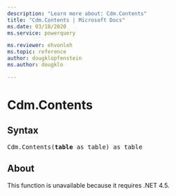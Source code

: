 ```yaml
---
description: "Learn more about: Cdm.Contents"
title: "Cdm.Contents | Microsoft Docs"
ms.date: 03/18/2020
ms.service: powerquery

ms.reviewer: ehvonleh
ms.topic: reference
author: dougklopfenstein
ms.author: dougklo

---
```

# Cdm.Contents

## Syntax

<pre>
Cdm.Contents(<b>table</b> as table) as table 
</pre>

## About

This function is unavailable because it requires .NET 4.5.
